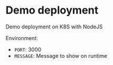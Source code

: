 # Demo deployment

Demo deployment on K8S with NodeJS

Environment:

- `PORT`: 3000
- `MESSAGE`: Message to show on runtime